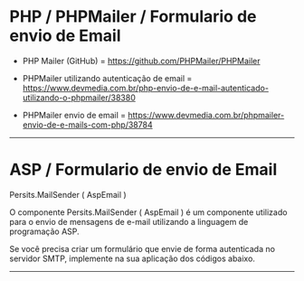 # PHP / PHPMailer / Formulario de envio de Email

* PHP Mailer (GitHub) = https://github.com/PHPMailer/PHPMailer

* PHPMailer utilizando autenticação de email = https://www.devmedia.com.br/php-envio-de-e-mail-autenticado-utilizando-o-phpmailer/38380

* PHPMailer envio de email = https://www.devmedia.com.br/phpmailer-envio-de-e-mails-com-php/38784

------------------------------

# ASP / Formulario de envio de Email

Persits.MailSender ( AspEmail )

O componente Persits.MailSender ( AspEmail ) é um componente utilizado para o envio de mensagens
de e-mail utilizando a linguagem de programação ASP.

Se você precisa criar um formulário que envie de forma autenticada no servidor SMTP, implemente
na sua aplicação dos códigos abaixo.

------------------------------

